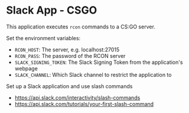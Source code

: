 # Slack App - CSGO

This application executes `rcon` commands to a CS:GO server.

Set the environment variables:

- `RCON_HOST`: The server, e.g. localhost:27015
- `RCON_PASS`: The password of the RCON server
- `SLACK_SIGNING_TOKEN`: The Slack Signing Token from the application's webpage
- `SLACK_CHANNEL`: Which Slack channel to restrict the application to

Set up a Slack application and use slash commands

- https://api.slack.com/interactivity/slash-commands
- https://api.slack.com/tutorials/your-first-slash-command
